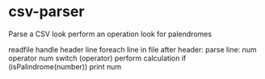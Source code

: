 csv-parser
==========

Parse a CSV look perform an operation look for palendromes

readfile
handle header line
foreach line in file after header:
    parse line: num operator num
    switch (operator)
        perform calculation
        if (isPalindrome(number))
            print num

